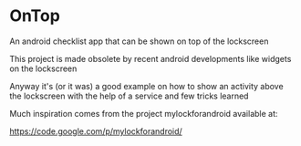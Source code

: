 OnTop
=====

An android checklist app that can be shown on top of the lockscreen

This project is made obsolete by recent android developments like widgets on the lockscreen

Anyway it's (or it was) a good example on how to show an activity above the lockscreen with the help of a service and few tricks learned

Much inspiration comes from the project mylockforandroid available at:

https://code.google.com/p/mylockforandroid/
